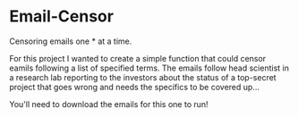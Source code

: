 # Email-Censor
Censoring emails one * at a time.

For this project I wanted to create a simple function that could censor eamils following a list of specified terms.
The emails follow head scientist in a research lab reporting to the investors about the status of a top-secret project 
that goes wrong and needs the specifics to be covered up...

You'll need to download the emails for this one to run!
